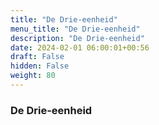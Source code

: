 ```yaml
---
title: "De Drie-eenheid"
menu_title: "De Drie-eenheid"
description: "De Drie-eenheid"
date: 2024-02-01 06:00:01+00:56
draft: False
hidden: False
weight: 80
---
```

### De Drie-eenheid
